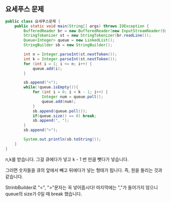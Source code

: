 ## 요세푸스 문제

```java
public class 요세푸스문제 {
    public static void main(String[] args) throws IOException {
        BufferedReader br = new BufferedReader(new InputStreamReader(System.in));
        StringTokenizer st = new StringTokenizer(br.readLine());
        Queue<Integer> queue = new LinkedList();
        StringBuilder sb = new StringBuilder();

        int n = Integer.parseInt(st.nextToken());
        int k = Integer.parseInt(st.nextToken());
        for (int i = 1; i <= n; i++) {
            queue.add(i);
        }

        sb.append("<");
        while(!queue.isEmpty()){
            for (int i = 0; i < k - 1; i++) {
                Integer num = queue.poll();
                queue.add(num);
            }
            sb.append(queue.poll());
            if(queue.size() == 0) break;
            sb.append(", ");
        }
        sb.append(">");

        System.out.println(sb.toString());
    }
}
```

n,k를 받습니다. 그걸 큐에다가 넣고 k - 1 번 만큼 뺏다가 넣습니다.

그러면 숫자들을 큐의 앞에서 빼고 뒤에다가 넣는 형태가 됩니다. 즉, 원을 돌리는 것과 같습니다.

StrinbBuilder로 "<", ">"문자는 꼭 넣어줍시다! 마지막에는 ","가 들어가지 않으니 queue의 size가 0일 때 break 했습니다.